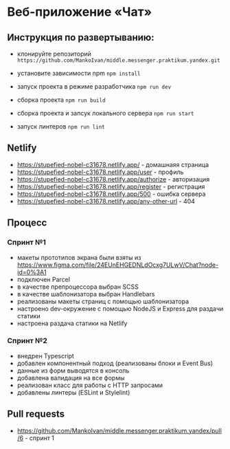 # Веб-приложение «Чат»

## Инструкция по развертыванию:
- клонируйте репозиторий `https://github.com/MankoIvan/middle.messenger.praktikum.yandex.git`
- уcтановите зависимости npm `npm install`

- запуск проекта в режиме разработчика `npm run dev`
- сборка проекта `npm run build`
- сборка проекта и запсук локального сервера `npm run start`
- запуск линтеров `npm run lint`

## Netlify

- https://stupefied-nobel-c31678.netlify.app/ - домашнаяя страница
- https://stupefied-nobel-c31678.netlify.app/user - профиль
- https://stupefied-nobel-c31678.netlify.app/authorize - авторизация
- https://stupefied-nobel-c31678.netlify.app/register - регистрация
- https://stupefied-nobel-c31678.netlify.app/500 - ошибка сервера
- https://stupefied-nobel-c31678.netlify.app/any-other-url - 404

## Процесс
### Спринт №1
- макеты прототипов экрана были взяты из https://www.figma.com/file/24EUnEHGEDNLdOcxg7ULwV/Chat?node-id=0%3A1
- подключен Parcel
- в качестве препроцессора выбран SCSS
- в качестве шаблонизатора выбран Handlebars
- реализованы макеты страниц с помощью шаблонизатора
- настроено dev-окружение с помощью NodeJS и Express для раздачи статики 
- настроена раздача статики на Netlify

### Спринт №2
- внедрен Typescript
- добавлен компонентный подход (реализованы блоки и Event Bus)
- данные из форм выводятся в консоль
- добавлена валидация на все формы
- реализован класс для работы с HTTP запросами
- добавлены линтеры (ESLint и Stylelint)

## Pull requests
- https://github.com/MankoIvan/middle.messenger.praktikum.yandex/pull/6 - спринт 1

